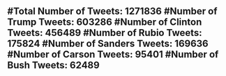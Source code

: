 #Total Number of Tweets: 1271836 
#Number of Trump Tweets: 603286
#Number of Clinton Tweets: 456489
#Number of Rubio Tweets: 175824
#Number of Sanders Tweets: 169636
#Number of Carson Tweets: 95401
#Number of Bush Tweets: 62489
---
